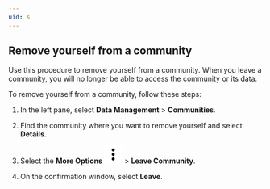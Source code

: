 ```yaml
---
uid: s
---
```


## Remove yourself from a community

Use this procedure to remove yourself from a community. When you leave a community, you will no longer be able to access the community or its data.

To remove yourself from a community, follow these steps:

1. In the left pane, select **Data Management** > **Communities**.

1. Find the community where you want to remove yourself and select **Details**.

1. Select the **More Options** ![More Options](../_icons/dots-vertical.svg) > **Leave Community**.

1. On the confirmation window, select **Leave**.
